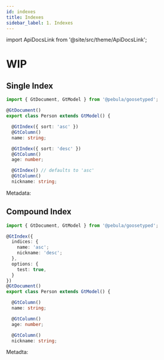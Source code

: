 ```yaml
---
id: indexes
title: Indexes
sidebar_label: 1. Indexes
---
```

import ApiDocsLink from '@site/src/theme/ApiDocsLink';

# WIP

## Single Index

```typescript
import { GtDocument, GtModel } from '@pebula/goosetyped';

@GtDocument()
export class Person extends GtModel() {

  @GtIndex({ sort: 'asc' })
  @GtColumn()
  name: string;

  @GtIndex({ sort: 'desc' })
  @GtColumn()
  age: number;

  @GtIndex() // defaults to 'asc'
  @GtColumn()
  nickname: string;
```

Metadata: <ApiDocsLink type="interface" symbol="GtSingleIndexMetadataArgs"></ApiDocsLink>

## Compound Index

```typescript
import { GtDocument, GtModel } from '@pebula/goosetyped';

@GtIndex({
  indices: {
    name: 'asc';
    nickname: 'desc';
  },
  options: {
    test: true,
  }
})
@GtDocument()
export class Person extends GtModel() {

  @GtColumn()
  name: string;

  @GtColumn()
  age: number;

  @GtColumn()
  nickname: string;
```

Metadta: <ApiDocsLink type="interface" symbol="GtCompoundIndexMetadataArgs"></ApiDocsLink>